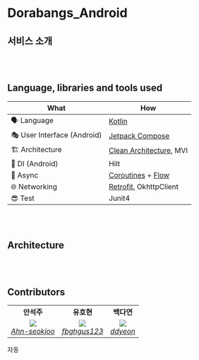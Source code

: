 # Dorabangs_Android

## 서비스 소개

<br/><br/>

## Language, libraries and tools used

| What | How |
| --- | --- |
| 🗣 Language | [Kotlin](https://kotlinlang.org/) |
| 🎭 User Interface (Android) | [Jetpack Compose](https://developer.android.com/jetpack/compose) |
| 🏗 Architecture | [Clean Architecture](https://blog.cleancoder.com/uncle-bob/2012/08/13/the-clean-architecture.html), MVI |
| 💉 DI (Android) | Hilt|
| 🌊 Async | [Coroutines](https://kotlinlang.org/docs/coroutines-overview.html) + [Flow](https://kotlin.github.io/kotlinx.coroutines/kotlinx-coroutines-core/kotlinx.coroutines.flow/-flow/) |
| 🌐 Networking | [Retrofit](https://square.github.io/retrofit/), OkhttpClient|
| 😎 Test |Junit4|


<br/><br/>


## Architecture

<br/><br/>




## Contributors
<table>
    <tr align="center">
        <td><B>안석주<B></td>
        <td><B>유호현<B></td>
        <td><B>백다연<B></td>
    </tr>
    <tr align="center">
        <td>
            <img src="https://github.com/Ahn-seokjoo.png?size=120">
            <br>
            <a href="https://github.com/Ahn-seokjoo"><I>Ahn-seokjoo</I></a>
        </td>
        <td>
            <img src="https://github.com/fbghgus123.png?size=120">
            <br>
            <a href="https://github.com/fbghgus123"><I>fbghgus123</I></a>
        </td>
        <td>
            <img src="https://github.com/ddyeon.png?size=120">
            <br>
            <a href="https://github.com/ddyeon"><I>ddyeon</I></a>
        </td>
    </tr>
</table>

자동